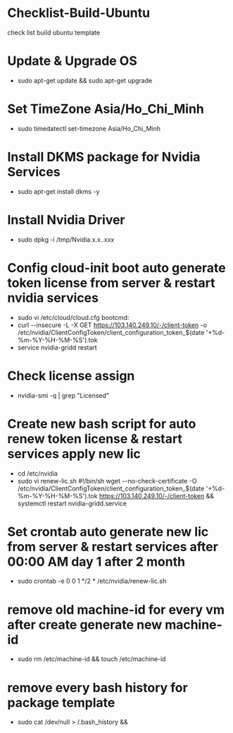 # Checklist-Build-Ubuntu
check list build ubuntu template
# Update & Upgrade OS
- sudo apt-get update && sudo apt-get upgrade
# Set TimeZone Asia/Ho_Chi_Minh
- sudo timedatectl set-timezone Asia/Ho_Chi_Minh
# Install DKMS package for Nvidia Services
- sudo apt-get install dkms -y
# Install Nvidia Driver
- sudo dpkg -i /tmp/Nvidia.x.x..xxx
# Config cloud-init boot auto generate token license from server & restart nvidia services
- sudo vi /etc/cloud/cloud.cfg
bootcmd:
 - curl --insecure -L -X GET https://103.140.249.10/-/client-token -o /etc/nvidia/ClientConfigToken/client_configuration_token_$(date '+%d-%m-%Y-%H-%M-%S').tok
 - service nvidia-gridd restart
# Check license assign
- nvidia-smi -q | grep "Licensed"
# Create new bash script for auto renew token license & restart services apply new lic
- cd /etc/nvidia
- sudo vi renew-lic.sh
#!/bin/sh
wget --no-check-certificate -O /etc/nvidia/ClientConfigToken/client_configuration_token_$(date '+%d-%m-%Y-%H-%M-%S').tok https://103.140.249.10/-/client-token && systemctl restart nvidia-gridd.service
# Set crontab auto generate new lic from server & restart services after 00:00 AM day 1 after 2 month
- sudo crontab -e
0 0 1 */2 * /etc/nvidia/renew-lic.sh
# remove old machine-id for every vm after create generate new machine-id 
- sudo rm /etc/machine-id && touch /etc/machine-id
# remove every bash history for package template
- sudo cat /dev/null > /.bash_history && 

